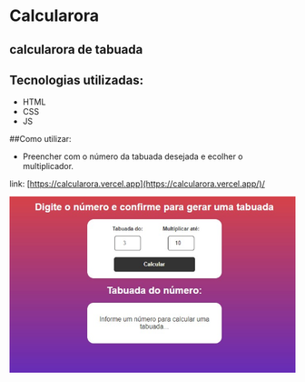 # Calcularora
## calcularora de tabuada

## Tecnologias utilizadas:
- HTML
- CSS
- JS

##Como utilizar:
- Preencher com o número da tabuada desejada e ecolher o multiplicador.
  
link: [https://calcularora.vercel.app](https://calcularora.vercel.app/)/

[<img src="./tela1.jpg" alt="imagem da tela">](https://calcularora.vercel.app/)
